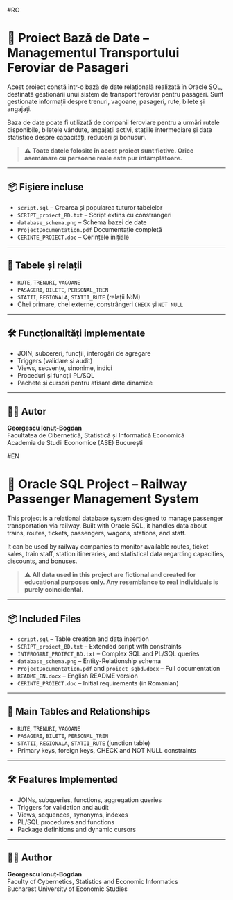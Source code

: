 #RO

# 🚆 Proiect Bază de Date – Managementul Transportului Feroviar de Pasageri

Acest proiect constă într-o bază de date relațională realizată în Oracle SQL, destinată gestionării unui sistem de transport feroviar pentru pasageri. Sunt gestionate informații despre trenuri, vagoane, pasageri, rute, bilete și angajați.

Baza de date poate fi utilizată de companii feroviare pentru a urmări rutele disponibile, biletele vândute, angajații activi, stațiile intermediare și date statistice despre capacități, reduceri și bonusuri.

> ⚠️ **Toate datele folosite în acest proiect sunt fictive. Orice asemănare cu persoane reale este pur întâmplătoare.**

---

## 📦 Fișiere incluse
- `script.sql` – Crearea și popularea tuturor tabelelor
- `SCRIPT_proiect_BD.txt` – Script extins cu constrângeri
- `database_schema.png` – Schema bazei de date
- `ProjectDocumentation.pdf` Documentație completă
- `CERINTE_PROIECT.doc` – Cerințele inițiale

---

## 🧩 Tabele și relații
- `RUTE`, `TRENURI`, `VAGOANE`
- `PASAGERI`, `BILETE`, `PERSONAL_TREN`
- `STATII`, `REGIONALA`, `STATII_RUTE` (relații N:M)
- Chei primare, chei externe, constrângeri `CHECK` și `NOT NULL`

---

## 🛠 Funcționalități implementate
- JOIN, subcereri, funcții, interogări de agregare
- Triggers (validare și audit)
- Views, secvențe, sinonime, indici
- Proceduri și funcții PL/SQL
- Pachete și cursori pentru afisare date dinamice

---

## 👨‍🎓 Autor
**Georgescu Ionuț-Bogdan**  
Facultatea de Cibernetică, Statistică și Informatică Economică  
Academia de Studii Economice (ASE) București  

#EN
# 🚆 Oracle SQL Project – Railway Passenger Management System

This project is a relational database system designed to manage passenger transportation via railway. Built with Oracle SQL, it handles data about trains, routes, tickets, passengers, wagons, stations, and staff.

It can be used by railway companies to monitor available routes, ticket sales, train staff, station itineraries, and statistical data regarding capacities, discounts, and bonuses.

> ⚠️ **All data used in this project are fictional and created for educational purposes only. Any resemblance to real individuals is purely coincidental.**

---

## 📦 Included Files
- `script.sql` – Table creation and data insertion
- `SCRIPT_proiect_BD.txt` – Extended script with constraints
- `INTEROGARI_PROIECT_BD.txt` – Complex SQL and PL/SQL queries
- `database_schema.png` – Entity-Relationship schema
- `ProjectDocumentation.pdf` and `proiect_sgbd.docx` – Full documentation
- `README_EN.docx` – English README version
- `CERINTE_PROIECT.doc` – Initial requirements (in Romanian)

---

## 🧩 Main Tables and Relationships
- `RUTE`, `TRENURI`, `VAGOANE`
- `PASAGERI`, `BILETE`, `PERSONAL_TREN`
- `STATII`, `REGIONALA`, `STATII_RUTE` (junction table)
- Primary keys, foreign keys, CHECK and NOT NULL constraints

---

## 🛠 Features Implemented
- JOINs, subqueries, functions, aggregation queries
- Triggers for validation and audit
- Views, sequences, synonyms, indexes
- PL/SQL procedures and functions
- Package definitions and dynamic cursors

---

## 👨‍🎓 Author
**Georgescu Ionuț-Bogdan**  
Faculty of Cybernetics, Statistics and Economic Informatics  
Bucharest University of Economic Studies

